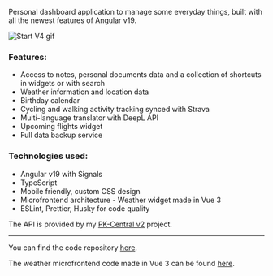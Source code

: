 Personal dashboard application to manage some everyday things, built with all the newest features of Angular v19.

![Start V4 gif](https://stuff.p-kin.com/screentogif/startv4.gif)

### Features:
* Access to notes, personal documents data and a collection of shortcuts in widgets or with search
* Weather information and location data
* Birthday calendar
* Cycling and walking activity tracking synced with Strava
* Multi-language translator with DeepL API
* Upcoming flights widget
* Full data backup service

### Technologies used:
* Angular v19 with Signals
* TypeScript
* Mobile friendly, custom CSS design
* Microfrontend architecture - Weather widget made in Vue 3
* ESLint, Prettier, Husky for code quality

The API is provided by my [PK-Central v2](https://github.com/KinPeter/pk-central-v2) project.

--- 
You can find the code repository [here](https://github.com/KinPeter/start-v4).

The weather microfrontend code made in Vue 3 can be found [here](https://github.com/KinPeter/weather-widget).
